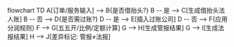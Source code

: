 flowchart TD
    A[订单/服务输入] --> B{是否借抬头?}
    B -- 是 --> C[生成借抬头法人账]
    B -- 否 --> D{是否需过账?}
    D -- 是 --> E[插入过账公司]
    D -- 否 --> F{应用分润规则}
    F --> G[五五开/比例/定额计算]
    G --> H[生成管报结果]
    G --> I[生成法报结果]
    H --> J[差异标记: 管报≠法报]